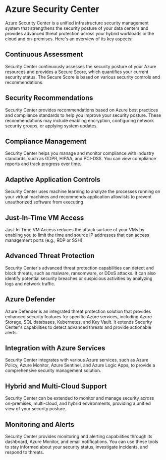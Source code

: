 # Azure Security Center

Azure Security Center is a unified infrastructure security management system that strengthens the security posture of your data centers and provides advanced threat protection across your hybrid workloads in the cloud and on-premises. Here's an overview of its key aspects:

## Continuous Assessment

Security Center continuously assesses the security posture of your Azure resources and provides a Secure Score, which quantifies your current security status. The Secure Score is based on various security controls and recommendations.

## Security Recommendations

Security Center provides recommendations based on Azure best practices and compliance standards to help you improve your security posture. These recommendations may include enabling encryption, configuring network security groups, or applying system updates.

## Compliance Management

Security Center helps you manage and monitor compliance with industry standards, such as GDPR, HIPAA, and PCI-DSS. You can view compliance reports and track progress over time.

## Adaptive Application Controls

Security Center uses machine learning to analyze the processes running on your virtual machines and recommends application allowlists to prevent unauthorized software from executing.

## Just-In-Time VM Access

Just-In-Time VM Access reduces the attack surface of your VMs by enabling you to limit the time and source IP addresses that can access management ports (e.g., RDP or SSH).

## Advanced Threat Protection

Security Center's advanced threat protection capabilities can detect and block threats, such as malware, ransomware, or DDoS attacks. It can also identify potential security breaches or suspicious activities by analyzing logs and network traffic.

## Azure Defender

Azure Defender is an integrated threat protection solution that provides enhanced security features for specific Azure services, including Azure Storage, SQL databases, Kubernetes, and Key Vault. It extends Security Center's capabilities to detect advanced threats and provide actionable alerts.

## Integration with Azure Services

Security Center integrates with various Azure services, such as Azure Policy, Azure Monitor, Azure Sentinel, and Azure Logic Apps, to provide a comprehensive security management solution.

## Hybrid and Multi-Cloud Support

Security Center can be extended to monitor and manage security across on-premises, multi-cloud, and hybrid environments, providing a unified view of your security posture.

## Monitoring and Alerts

Security Center provides monitoring and alerting capabilities through its dashboard, Azure Monitor, and email notifications. You can use these tools to stay informed about your security status, investigate incidents, and respond to threats.